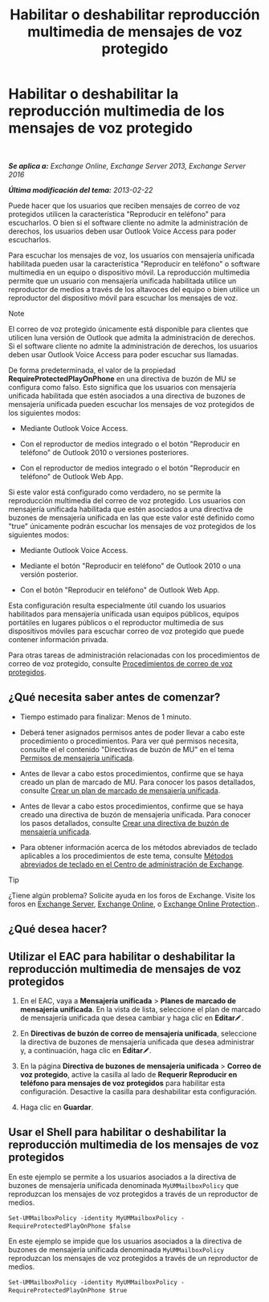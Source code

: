﻿---
title: 'Habilitar o deshabilitar reproducción multimedia de mensajes de voz protegido'
TOCTitle: Habilitar o deshabilitar la reproducción multimedia de los mensajes de voz protegido
ms:assetid: 3c33370c-4262-42b1-8d83-d61fc7c426cd
ms:mtpsurl: https://technet.microsoft.com/es-es/library/Ee423543(v=EXCHG.150)
ms:contentKeyID: 52061817
ms.date: 05/22/2018
mtps_version: v=EXCHG.150
ms.translationtype: MT
---

# Habilitar o deshabilitar la reproducción multimedia de los mensajes de voz protegido

 

_**Se aplica a:** Exchange Online, Exchange Server 2013, Exchange Server 2016_

_**Última modificación del tema:** 2013-02-22_

Puede hacer que los usuarios que reciben mensajes de correo de voz protegidos utilicen la característica "Reproducir en teléfono" para escucharlos. O bien si el software cliente no admite la administración de derechos, los usuarios deben usar Outlook Voice Access para poder escucharlos.

Para escuchar los mensajes de voz, los usuarios con mensajería unificada habilitada pueden usar la característica "Reproducir en teléfono" o software multimedia en un equipo o dispositivo móvil. La reproducción multimedia permite que un usuario con mensajería unificada habilitada utilice un reproductor de medios a través de los altavoces del equipo o bien utilice un reproductor del dispositivo móvil para escuchar los mensajes de voz.


> [!NOTE]
> El correo de voz protegido únicamente está disponible para clientes que utilicen luna versión de Outlook que admita la administración de derechos. Si el software cliente no admite la administración de derechos, los usuarios deben usar Outlook Voice Access para poder escuchar sus llamadas.



De forma predeterminada, el valor de la propiedad **RequireProtectedPlayOnPhone** en una directiva de buzón de MU se configura como falso. Esto significa que los usuarios con mensajería unificada habilitada que estén asociados a una directiva de buzones de mensajería unificada pueden escuchar los mensajes de voz protegidos de los siguientes modos:

  - Mediante Outlook Voice Access.

  - Con el reproductor de medios integrado o el botón "Reproducir en teléfono" de Outlook 2010 o versiones posteriores.

  - Con el reproductor de medios integrado o el botón "Reproducir en teléfono" de Outlook Web App.

Si este valor está configurado como verdadero, no se permite la reproducción multimedia del correo de voz protegido. Los usuarios con mensajería unificada habilitada que estén asociados a una directiva de buzones de mensajería unificada en las que este valor esté definido como "true" únicamente podrán escuchar los mensajes de voz protegidos de los siguientes modos:

  - Mediante Outlook Voice Access.

  - Mediante el botón "Reproducir en teléfono" de Outlook 2010 o una versión posterior.

  - Con el botón "Reproducir en teléfono" de Outlook Web App.

Esta configuración resulta especialmente útil cuando los usuarios habilitados para mensajería unificada usan equipos públicos, equipos portátiles en lugares públicos o el reproductor multimedia de sus dispositivos móviles para escuchar correo de voz protegido que puede contener información privada.

Para otras tareas de administración relacionadas con los procedimientos de correo de voz protegido, consulte [Procedimientos de correo de voz protegidos](protected-voice-mail-procedures-exchange-2013-help.md).

## ¿Qué necesita saber antes de comenzar?

  - Tiempo estimado para finalizar: Menos de 1 minuto.

  - Deberá tener asignados permisos antes de poder llevar a cabo este procedimiento o procedimientos. Para ver qué permisos necesita, consulte el el contenido "Directivas de buzón de MU" en el tema [Permisos de mensajería unificada](unified-messaging-permissions-exchange-2013-help.md).

  - Antes de llevar a cabo estos procedimientos, confirme que se haya creado un plan de marcado de MU. Para conocer los pasos detallados, consulte [Crear un plan de marcado de mensajería unificada](create-a-um-dial-plan-exchange-2013-help.md).

  - Antes de llevar a cabo estos procedimientos, confirme que se haya creado una directiva de buzón de mensajería unificada. Para conocer los pasos detallados, consulte [Crear una directiva de buzón de mensajería unificada](create-a-um-mailbox-policy-exchange-2013-help.md).

  - Para obtener información acerca de los métodos abreviados de teclado aplicables a los procedimientos de este tema, consulte [Métodos abreviados de teclado en el Centro de administración de Exchange](keyboard-shortcuts-in-the-exchange-admin-center-exchange-online-protection-help.md).


> [!TIP]
> ¿Tiene algún problema? Solicite ayuda en los foros de Exchange. Visite los foros en <A href="https://go.microsoft.com/fwlink/p/?linkid=60612">Exchange Server</A>, <A href="https://go.microsoft.com/fwlink/p/?linkid=267542">Exchange Online</A>, o <A href="https://go.microsoft.com/fwlink/p/?linkid=285351">Exchange Online Protection</A>..



## ¿Qué desea hacer?

## Utilizar el EAC para habilitar o deshabilitar la reproducción multimedia de mensajes de voz protegidos

1.  En el EAC, vaya a **Mensajería unificada** \> **Planes de marcado de mensajería unificada**. En la vista de lista, seleccione el plan de marcado de mensajería unificada que desea cambiar y haga clic en **Editar**![Icono Editar](images/Bb124582.6f53ccb2-1f13-4c02-bea0-30690e6ea71d(EXCHG.150).gif "Icono Editar").

2.  En **Directivas de buzón de correo de mensajería unificada**, seleccione la directiva de buzones de mensajería unificada que desea administrar y, a continuación, haga clic en **Editar**![Icono Editar](images/Bb124582.6f53ccb2-1f13-4c02-bea0-30690e6ea71d(EXCHG.150).gif "Icono Editar").

3.  En la página **Directiva de buzones de mensajería unificada** \> **Correo de voz protegido**, active la casilla al lado de **Requerir Reproducir en teléfono para mensajes de voz protegidos** para habilitar esta configuración. Desactive la casilla para deshabilitar esta configuración.

4.  Haga clic en **Guardar**.

## Usar el Shell para habilitar o deshabilitar la reproducción multimedia de los mensajes de voz protegidos

En este ejemplo se permite a los usuarios asociados a la directiva de buzones de mensajería unificada denominada `MyUMMailboxPolicy` que reproduzcan los mensajes de voz protegidos a través de un reproductor de medios.

    Set-UMMailboxPolicy -identity MyUMMailboxPolicy -RequireProtectedPlayOnPhone $false

En este ejemplo se impide que los usuarios asociados a la directiva de buzones de mensajería unificada denominada `MyUMMailboxPolicy` reproduzcan los mensajes de voz protegidos a través de un reproductor de medios.

    Set-UMMailboxPolicy -identity MyUMMailboxPolicy -RequireProtectedPlayOnPhone $true

